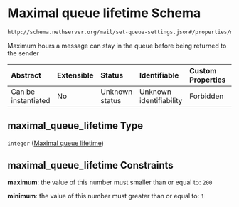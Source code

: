 # Maximal queue lifetime Schema

```txt
http://schema.nethserver.org/mail/set-queue-settings.json#/properties/maximal_queue_lifetime
```

Maximum hours a message can stay in the queue before being returned to the sender

| Abstract            | Extensible | Status         | Identifiable            | Custom Properties | Additional Properties | Access Restrictions | Defined In                                                                       |
| :------------------ | :--------- | :------------- | :---------------------- | :---------------- | :-------------------- | :------------------ | :------------------------------------------------------------------------------- |
| Can be instantiated | No         | Unknown status | Unknown identifiability | Forbidden         | Allowed               | none                | [set-queue-settings.json\*](mail/set-queue-settings.json "open original schema") |

## maximal\_queue\_lifetime Type

`integer` ([Maximal queue lifetime](set-queue-settings-properties-maximal-queue-lifetime.md))

## maximal\_queue\_lifetime Constraints

**maximum**: the value of this number must smaller than or equal to: `200`

**minimum**: the value of this number must greater than or equal to: `1`

